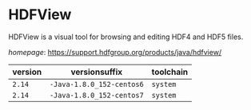 # HDFView

HDFView is a visual tool for browsing and editing HDF4 and HDF5 files.

*homepage*: <https://support.hdfgroup.org/products/java/hdfview/>

version | versionsuffix | toolchain
--------|---------------|----------
``2.14`` | ``-Java-1.8.0_152-centos6`` | ``system``
``2.14`` | ``-Java-1.8.0_152-centos7`` | ``system``
